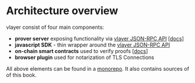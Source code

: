 # Architecture overview

vlayer consist of four main components:
- **prover server** exposing functionality via [vlayer JSON-RPC API](/appendix/api.md)  [[docs](./prover.md)]
- **javascript SDK** - thin wrapper around the [vlayer JSON-RPC API](/appendix/api.md)
- **on-chain smart contracts** used to verify proofs [[docs](./solidity.md)]
- **browser plugin** used for notarization of TLS Connections

All above elements can be found in a [monorepo](https://github.com/vlayer-xyz/vlayer). It also contains sources of of this book.
